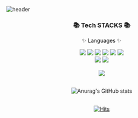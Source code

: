 ![header](https://capsule-render.vercel.app/api?type=waving&color=auto&height=300&section=header&text=Hello!%20I'm%20nanna29&fontSize=70&fontColor=ffffff)

<div align=center>
  <h3>📚 Tech STACKS 📚</h3>
  <p>✨ Languages ✨</p>
</div>
<div align=center> 
  <img src="https://img.shields.io/badge/java-007396?style=flat&logo=java&logoColor=white">
  <img src="https://img.shields.io/badge/c++-00599C?style=flat&logo=c%2B%2B&logoColor=white">
  <img src="https://img.shields.io/badge/c%23-000000?style=flat&logo=c%2B%2B&logoColor=white">
  <img src="https://img.shields.io/badge/python-3776ABstyle=flat&logo=python&logoColor=white"> 
  <img src="https://img.shields.io/badge/html5-E34F26?style=flat&logo=html5&logoColor=white">
  <img src="https://img.shields.io/badge/css-1572B6?style=flat&logo=css3&logoColor=white"> <br>
  <img src="https://img.shields.io/badge/javascript-F7DF1E?style=flat&logo=javascript&logoColor=white">
  <img src="https://img.shields.io/badge/github-181717?style=flat&logo=github&logoColor=white">
</div>
<br>
<div align=center>
  <img src="https://github-readme-stats.vercel.app/api/top-langs/?username=nanna29&layout=compact">
  <br><br>
  
  ![Anurag's GitHub stats](https://github-readme-stats.vercel.app/api?username=nanna29&show_icons=true&theme=dracula)
  <br><br>
  
  [![Hits](https://hits.seeyoufarm.com/api/count/incr/badge.svg?url=https%3A%2F%2Fgithub.com%2Fnanna29&count_bg=%23D278FF&title_bg=%23000000&icon=&icon_color=%23E7E7E7&title=hits&edge_flat=false)](https://hits.seeyoufarm.com)
</div>



